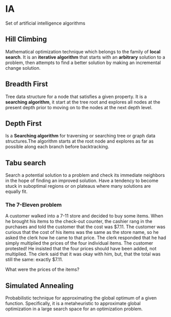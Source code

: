 # IA
Set of artificial intelligence algorithms

## Hill Climbing
Mathematical optimization technique which belongs to the family of **local search**. It is an **iterative algorithm** that starts with an **arbitrary** solution to a problem, then attempts to find a better solution by making an incremental change solution.

## Breadth First
Tree data structure for a node that satisfies a given property. It is a **searching algorithm**, it start at the tree root and explores all nodes at the present depth prior to moving on to the nodes at the next depth level. 

## Depth First
Is a **Searching algorithm** for traversing or searching tree or graph data structures.The algorithm starts at the root node and explores as far as possible along each branch before backtracking.

## Tabu search
Search a potential solution to a problem and check its immediate neighbors in the hope of finding an improved solution. Have a tendency to become stuck in suboptimal regions or on plateaus where many solutions are equally fit.

### The 7-Eleven problem 
A customer walked into a 7-11 store and decided
to buy some items. When he brought his items
to the check-out counter, the cashier rang in
the purchases and told the customer that the cost was $7.11.
The customer was curious that the cost of his
items was the same as the store name, so he asked
the clerk how he came to that price. The clerk
responded that he had simply multiplied the prices
of the four individual items. The customer protested!
He insisted that the four prices should have been added, not multiplied.
The clerk said that it was okay with him, but, that the total was still the same: exactly $7.11.

What were the prices of the items? 

## Simulated Annealing
Probabilistic technique for approximating the global optimum of a given function. Specifically, it is a metaheuristic to approximate global optimization in a large search space for an optimization problem. 

